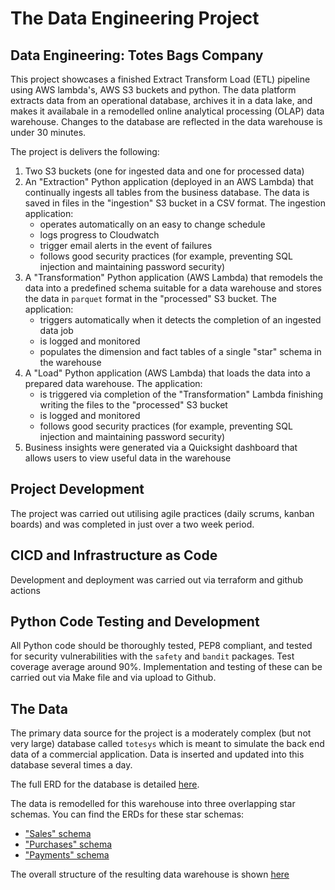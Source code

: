 # The Data Engineering Project

## Data Engineering: Totes Bags Company

This project showcases a finished Extract Transform Load (ETL) pipeline using AWS lambda's, AWS S3 buckets and python.
The data platform extracts data from an operational database, archives it in a data lake, and makes it availabale in a remodelled online analytical processing (OLAP) data warehouse.
Changes to the database are reflected in the data warehouse is under 30 minutes.

The project is delivers the following:
1) Two S3 buckets (one for ingested data and one for processed data)
2) An "Extraction" Python application (deployed in an AWS Lambda) that continually ingests all tables from the business database. The data is saved in files in the "ingestion" S3 bucket in a CSV format. The ingestion application:
      - operates automatically on an easy to change schedule
      - logs progress to Cloudwatch
      - trigger email alerts in the event of failures
      - follows good security practices (for example, preventing SQL injection and maintaining password security)
3) A "Transformation" Python application (AWS Lambda) that remodels the data into a predefined schema suitable for a data warehouse and stores the data in `parquet` format in the "processed" S3 bucket. 
    The application:
      - triggers automatically when it detects the completion of an ingested data job
      - is logged and monitored
      - populates the dimension and fact tables of a single "star" schema in the warehouse
4) A "Load" Python application (AWS Lambda) that loads the data into a prepared data warehouse. The application:
      - is triggered via completion of the "Transformation" Lambda finishing writing the files to the "processed" S3 bucket
      - is logged and monitored
      - follows good security practices (for example, preventing SQL injection and maintaining password security)
5) Business insights were generated via a Quicksight dashboard that allows users to view useful data in the warehouse

## Project Development

The project was carried out utilising agile practices (daily scrums, kanban boards) and was completed in just over a two week period.

## CICD and Infrastructure as Code

Development and deployment was carried out via terraform and github actions

## Python Code Testing and Development

All Python code should be thoroughly tested, PEP8 compliant, and tested for security vulnerabilities with the `safety` and `bandit` packages. Test coverage average around 90%. Implementation and testing of these can be carried out via Make file and via upload to Github.


## The Data

The primary data source for the project is a moderately complex (but not very large) database called `totesys` which is meant to simulate the back end data of a commercial application. Data is inserted and updated into this database several times a day.

The full ERD for the database is detailed [here](https://dbdiagram.io/d/6332fecf7b3d2034ffcaaa92).

The data is remodelled for this warehouse into three overlapping star schemas. You can find the ERDs for these star schemas:
 - ["Sales" schema](https://dbdiagram.io/d/637a423fc9abfc611173f637)
 - ["Purchases" schema](https://dbdiagram.io/d/637b3e8bc9abfc61117419ee)
 - ["Payments" schema](https://dbdiagram.io/d/637b41a5c9abfc6111741ae8)

The overall structure of the resulting data warehouse is shown [here](https://dbdiagram.io/d/63a19c5399cb1f3b55a27eca)
